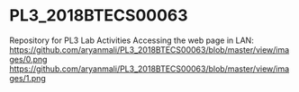 # PL3_2018BTECS00063
Repository for PL3 Lab Activities
Accessing the web page in LAN:
https://github.com/aryanmali/PL3_2018BTECS00063/blob/master/view/images/0.png
https://github.com/aryanmali/PL3_2018BTECS00063/blob/master/view/images/1.png
